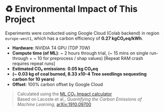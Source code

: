 # ♻️ Environmental Impact of This Project

Experiments were conducted using Google Cloud (Colab backend) in region `europe-west1`, which has a carbon efficiency of **0.27 kgCO₂eq/kWh**.

- **Hardware**: NVIDIA T4 GPU (TDP 70W)
- **Compute time (of ML)**: ~ 2 hours through trial, (~ 15 mins on single run-through + ~ 10 for preprocess / shap values) [Repeat RAM crash requires repeat runs]
- **Estimated CO₂ emissions**: **0.05 kg CO₂eq**
- **(~ 0.03 kg of coal burned, 8.33 x10-4
Tree seedlings sequesting carbon for 10 years)** 
- **Offset**: 100% carbon offset by Google Cloud

> Calculated using the [ML CO₂ Impact calculator](https://mlco2.github.io/impact#compute)  
> Based on Lacoste et al., *Quantifying the Carbon Emissions of Machine Learning*, [arXiv:1910.09700](https://arxiv.org/abs/1910.09700)
